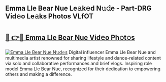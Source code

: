 ## Emma Lle Bear Nue Le𝚊k𝚎d N𝚞𝚍e - Part-DRG Vid𝚎o Le𝚊ks Photos VLfOT

# <h2><a href="http://fb7iucg.evod.top/?m=Emma+Lle+Bear+Nue">🔗 👉🔴 Emma Lle Bear Nue Vid𝚎o Ph𝚘t𝚘s</a></h2>

[![Emma Lle Bear Nue N𝚞d𝚎s](https://i.imgur.com/8V9OHl7.gif)](http://fb7iucg.evod.top/?m=Emma+Lle+Bear+Nue)
Digital influencer Emma Lle Bear Nue and multimedia artist renowned for sharing lifestyle and dance-related content via solo and collaborative performances and brief vlogs. Inspiring role model Emma Lle Bear Nue, recognized for their dedication to empowering others and making a difference. 

